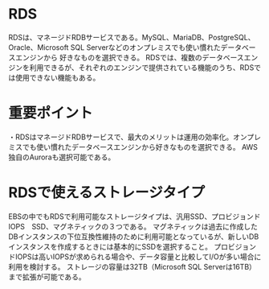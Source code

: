 # RDS
RDSは、マネージドRDBサービスである。MySQL、MariaDB、PostgreSQL、Oracle、Microsoft SQL Serverなどのオンプレミスでも使い慣れたデータベースエンジンから
好きなものを選択できる。
RDSでは、複数のデータベースエンジンを利用できるが、それぞれのエンジンで提供されている機能のうち、RDSでは使用できない機能もある。

# 重要ポイント
・RDSはマネージドRDBサービスで、最大のメリットは運用の効率化。オンプレミスでも使い慣れたデータベースエンジンから好きなものを選択できる。
AWS独自のAuroraも選択可能である。

# RDSで使えるストレージタイプ
EBSの中でもRDSで利用可能なストレージタイプは、汎用SSD、プロビジョンドIOPS　SSD、マグネティックの３つである。
マグネティックは過去に作成したDBインスタンスの下位互換性維持のために利用可能となっているが、新しいDBインスタンスを作成するときには基本的にSSDを選択すること。
プロビジョンドIOPSは高いIOPSが求められる場合や、データ容量と比較してI/Oが多い場合に利用を検討する。
ストレージの容量は32TB（Microsoft SQL Serverは16TB）まで拡張が可能である。
